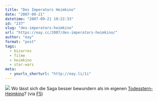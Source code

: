 ```yaml
---
title: "Des Imperators Heimkino"
date: "2007-09-21"
datetime: "2007-09-21 10:22:33"
id: "237"
slug: "des-imperators-heimkino"
url: "https://eay.cc/2007/des-imperators-heimkino/"
author: "eay"
format: "post"
tags:
  - bizarres
  - filme
  - heimkino
  - star-wars
meta:
  - yourls_shorturl: "http://eay.li/1i"
---
```


[![](/uploads/2007/todessternkino.jpg)](http://www.electronichouse.com/slideshow/category/1964/386) Wo lässt sich die Saga besser bewundern als im eigenen [Todesstern-Heimkino](http://www.electronichouse.com/article/designing_the_death_star_theater/C154/)? (via [F5](http://www.fuenf-filmfreunde.de/2007/09/20/heimkino-star-wars-style/))
